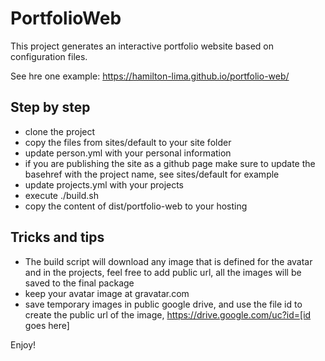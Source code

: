 # PortfolioWeb

This project generates an interactive portfolio website based on configuration files.

See hre one example: https://hamilton-lima.github.io/portfolio-web/

## Step by step

- clone the project
- copy the files from sites/default to your site folder
- update person.yml with your personal information
- if you are publishing the site as a github page make sure to update the basehref with the project name, see sites/default for example
- update projects.yml with your projects
- execute ./build.sh <folder with yuor files>
- copy the content of dist/portfolio-web to your hosting


## Tricks and tips

- The build script will download any image that is defined for the avatar and in the projects, feel free to add public url, all the images will be saved to the final package
- keep your avatar image at gravatar.com 
- save temporary images in public google drive, and use the file id to create the public url of the image, https://drive.google.com/uc?id=[id goes here]

Enjoy!
